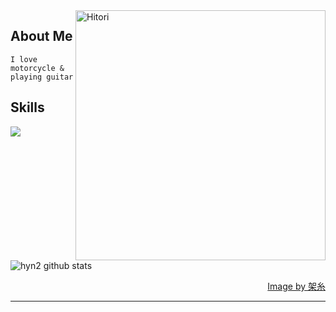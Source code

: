 
<img align="right" width="400" alt="Hitori" src="https://pbs.twimg.com/media/FlDaH2LaEAY1NlM?format=jpg&name=large"/>

<h2> About Me </h2>

 ```
 I love motorcycle & playing guitar
 ```
  
<h2> Skills </h2>
  <img src="https://skillicons.dev/icons?i=laravel&theme=dark" />
  
![hyn2 github stats](https://github-readme-stats.vercel.app/api?username=hyn2&show_icons=true&theme=dark&card_width="50")

<div align="right">
  <a href="https://twitter.com/k4itoh">Image by 架糸</a>
</div>


------

  
